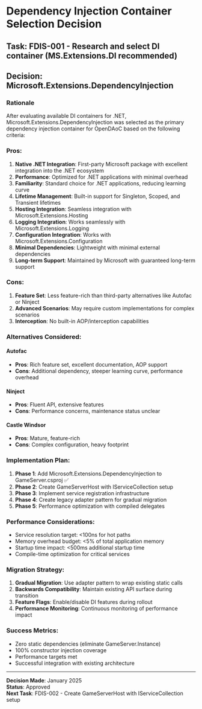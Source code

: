 # Dependency Injection Container Selection Decision

## Task: FDIS-001 - Research and select DI container (MS.Extensions.DI recommended)

## Decision: Microsoft.Extensions.DependencyInjection

### Rationale

After evaluating available DI containers for .NET, Microsoft.Extensions.DependencyInjection was selected as the primary dependency injection container for OpenDAoC based on the following criteria:

### Pros:
1. **Native .NET Integration**: First-party Microsoft package with excellent integration into the .NET ecosystem
2. **Performance**: Optimized for .NET applications with minimal overhead
3. **Familiarity**: Standard choice for .NET applications, reducing learning curve
4. **Lifetime Management**: Built-in support for Singleton, Scoped, and Transient lifetimes
5. **Hosting Integration**: Seamless integration with Microsoft.Extensions.Hosting
6. **Logging Integration**: Works seamlessly with Microsoft.Extensions.Logging
7. **Configuration Integration**: Works with Microsoft.Extensions.Configuration
8. **Minimal Dependencies**: Lightweight with minimal external dependencies
9. **Long-term Support**: Maintained by Microsoft with guaranteed long-term support

### Cons:
1. **Feature Set**: Less feature-rich than third-party alternatives like Autofac or Ninject
2. **Advanced Scenarios**: May require custom implementations for complex scenarios
3. **Interception**: No built-in AOP/interception capabilities

### Alternatives Considered:

#### Autofac
- **Pros**: Rich feature set, excellent documentation, AOP support
- **Cons**: Additional dependency, steeper learning curve, performance overhead

#### Ninject
- **Pros**: Fluent API, extensive features
- **Cons**: Performance concerns, maintenance status unclear

#### Castle Windsor
- **Pros**: Mature, feature-rich
- **Cons**: Complex configuration, heavy footprint

### Implementation Plan:

1. **Phase 1**: Add Microsoft.Extensions.DependencyInjection to GameServer.csproj ✅
2. **Phase 2**: Create GameServerHost with IServiceCollection setup
3. **Phase 3**: Implement service registration infrastructure
4. **Phase 4**: Create legacy adapter pattern for gradual migration
5. **Phase 5**: Performance optimization with compiled delegates

### Performance Considerations:

- Service resolution target: <100ns for hot paths
- Memory overhead budget: <5% of total application memory
- Startup time impact: <500ms additional startup time
- Compile-time optimization for critical services

### Migration Strategy:

1. **Gradual Migration**: Use adapter pattern to wrap existing static calls
2. **Backwards Compatibility**: Maintain existing API surface during transition
3. **Feature Flags**: Enable/disable DI features during rollout
4. **Performance Monitoring**: Continuous monitoring of performance impact

### Success Metrics:

- Zero static dependencies (eliminate GameServer.Instance)
- 100% constructor injection coverage
- Performance targets met
- Successful integration with existing architecture

---

**Decision Made**: January 2025  
**Status**: Approved  
**Next Task**: FDIS-002 - Create GameServerHost with IServiceCollection setup 